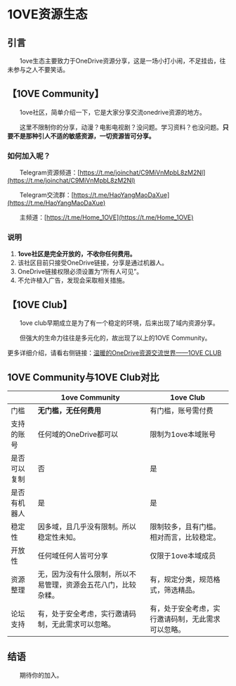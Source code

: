 # 1OVE资源生态

## 引言

&emsp;&emsp;1ove生态主要致力于OneDrive资源分享，这是一场小打小闹，不足挂齿，往未参与之人不要笑话。

## 【1OVE Community】

&emsp;&emsp;1ove社区，简单介绍一下，它是大家分享交流onedrive资源的地方。

&emsp;&emsp;这里不限制你的分享，动漫？电影电视剧？没问题。学习资料？也没问题。**只要不是那种引人不适的敏感资源，一切资源皆可分享。**

### 如何加入呢？

&emsp;&emsp;Telegram资源频道：[https://t.me/joinchat/C9MiVnMpbL8zM2Nl](https://t.me/joinchat/C9MiVnMpbL8zM2Nl)

&emsp;&emsp;Telegram交流群：[https://t.me/HaoYangMaoDaXue](https://t.me/HaoYangMaoDaXue)

&emsp;&emsp;主频道：[https://t.me/Home_1OVE](https://t.me/Home_1OVE)

### 说明

1. **1ove社区是完全开放的，不收你任何费用。**
2. 该社区目前只接受OneDrive链接，分享是通过机器人。
3. OneDrive链接权限必须设置为“所有人可见”。
4. 不允许植入广告，发现会采取相关措施。

## 【1OVE Club】

&emsp;&emsp;1ove club早期成立是为了有一个稳定的环境，后来出现了域内资源分享。

&emsp;&emsp;但强大的生命力往往是多元化的，故出现了以上的1OVE Community。

更多详细介绍，请看右侧链接：[温暖的OneDrive资源交流世界——1OVE CLUB](https://www.qian.blue/archives/1ove-club.html)

## 1OVE Community与1OVE Club对比

|              | 1ove Community                                               | 1ove Club                                          |
| ------------ | ------------------------------------------------------------ | -------------------------------------------------- |
| 门槛         | **无门槛，无任何费用**                                       | 有门槛，账号需付费                                 |
| 支持的账号   | 任何域的OneDrive都可以                                       | 限制为1ove本域账号                                 |
| 是否可以复制 | 否                                                           | 是                                                 |
| 是否有机器人 | 是                                                           | 是                                                 |
| 稳定性       | 因多域，且几乎没有限制。所以稳定性未知。                     | 限制较多，且有门槛。相对而言，比较稳定。           |
| 开放性       | 任何域任何人皆可分享                                         | 仅限于1ove本域成员                                 |
| 资源整理     | 无，因为没有什么限制，所以不易管理，资源会五花八门，比较杂糅。 | 有，规定分类，规范格式，筛选精品。                 |
| 论坛支持     | 有，处于安全考虑，实行邀请码制，无此需求可以忽略。           | 有，处于安全考虑，实行邀请码制，无此需求可以忽略。 |

## 结语

&emsp;&emsp;期待你的加入。

<img referrerpolicy="no-referrer-when-downgrade" src="https://analytics.1ove.club/matomo.php?idsite=9&amp;rec=1" style="border:0" alt="" />
